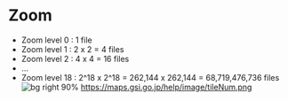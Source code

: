 # Zoom

- Zoom level 0 : 1 file
- Zoom level 1 : 2 x 2 = 4 files
- Zoom level 2 : 4 x 4 = 16 files
- ...
- Zoom level 18 : 2^18 x 2^18 = 262,144 x 262,144 = 68,719,476,736 files
  ![bg right 90%](https://maps.gsi.go.jp/help/image/tileNum.png)
  https://maps.gsi.go.jp/help/image/tileNum.png
